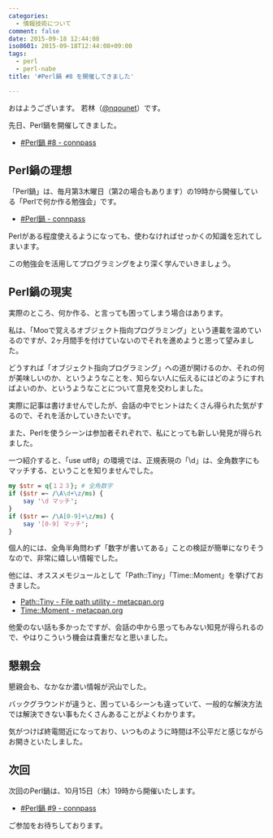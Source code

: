 ```yaml
---
categories:
  - 情報技術について
comment: false
date: 2015-09-18 12:44:08
iso8601: 2015-09-18T12:44:08+09:00
tags:
  - perl
  - perl-nabe
title: '#Perl鍋 #8 を開催してきました'

---
```


おはようございます。
若林（<a href="https://twitter.com/nqounet">@nqounet</a>）です。

先日、Perl鍋を開催してきました。

<ul>
<li><a href="https://perlnabe.connpass.com/event/19085/">#Perl鍋 #8 - connpass</a></li>
</ul>



<h2>Perl鍋の理想</h2>

「Perl鍋」は、毎月第3木曜日（第2の場合もあります）の19時から開催している「Perlで何か作る勉強会」です。

<ul>
<li><a href="https://perlnabe.connpass.com/">#Perl鍋 - connpass</a></li>
</ul>

Perlがある程度使えるようになっても、使わなければせっかくの知識を忘れてしまいます。

この勉強会を活用してプログラミングをより深く学んでいきましょう。

<h2>Perl鍋の現実</h2>

実際のところ、何か作る、と言っても困ってしまう場合はあります。

私は、「Mooで覚えるオブジェクト指向プログラミング」という連載を温めているのですが、2ヶ月間手を付けていないのでそれを進めようと思って望みました。

どうすれば「オブジェクト指向プログラミング」への道が開けるのか、それの何が美味しいのか、というようなことを、知らない人に伝えるにはどのようにすればよいのか、というようなことについて意見を交わしました。

実際に記事は書けませんでしたが、会話の中でヒントはたくさん得られた気がするので、それを活かしていきたいです。

また、Perlを使うシーンは参加者それぞれで、私にとっても新しい発見が得られました。

一つ紹介すると、「use utf8」の環境では、正規表現の「&#92;d」は、全角数字にもマッチする、ということを知りませんでした。

```perl
my $str = q{１２３}; # 全角数字
if ($str =~ /\A\d+\z/ms) {
    say '\d マッチ';
}
if ($str =~ /\A[0-9]+\z/ms) {
    say '[0-9] マッチ';
}
```


個人的には、全角半角問わず「数字が書いてある」ことの検証が簡単になりそうなので、非常に嬉しい情報でした。

他には、オススメモジュールとして「Path::Tiny」「Time::Moment」を挙げておきました。

<ul>
<li><a href="https://metacpan.org/pod/Path::Tiny">Path::Tiny - File path utility - metacpan.org</a></li>
<li><a href="https://metacpan.org/pod/Time::Moment">Time::Moment - metacpan.org</a></li>
</ul>

他愛のない話も多かったですが、会話の中から思ってもみない知見が得られるので、やはりこういう機会は貴重だなと思いました。

<h2>懇親会</h2>

懇親会も、なかなか濃い情報が沢山でした。

バックグラウンドが違うと、困っているシーンも違っていて、一般的な解決方法では解決できない事もたくさんあることがよくわかります。

気がつけば終電間近になっており、いつものように時間は不公平だと感じながらお開きといたしました。

<h2>次回</h2>

次回のPerl鍋は、10月15日（木）19時から開催いたします。

<ul>
<li><a href="https://perlnabe.connpass.com/event/20376/">#Perl鍋 #9 - connpass</a></li>
</ul>

ご参加をお待ちしております。
